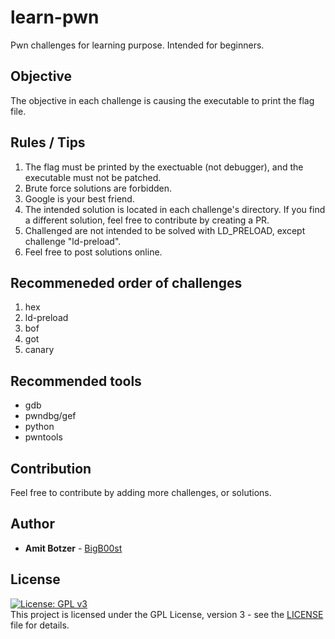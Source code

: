 # learn-pwn
Pwn challenges for learning purpose. Intended for beginners.

## Objective
The objective in each challenge is causing the executable to print the flag file.

## Rules / Tips
1. The flag must be printed by the exectuable (not debugger), and the executable must not be patched.
2. Brute force solutions are forbidden.
3. Google is your best friend.
4. The intended solution is located in each challenge's directory. If you find a different solution, feel free to contribute by creating a PR.
5. Challenged are not intended to be solved with LD_PRELOAD, except challenge "ld-preload".
6. Feel free to post solutions online.

## Recommeneded order of challenges
1. hex
2. ld-preload
3. bof
4. got
5. canary

## Recommended tools
 * gdb
 * pwndbg/gef
 * python
 * pwntools 

## Contribution
Feel free to contribute by adding more challenges, or solutions.

## Author

* **Amit Botzer** - [BigB00st](https://github.com/BigB00st)

## License

[![License: GPL v3](https://img.shields.io/badge/License-GPLv3-blue.svg)](https://www.gnu.org/licenses/gpl-3.0)    
This project is licensed under the GPL License, version 3 - see the [LICENSE](LICENSE) file for details.

